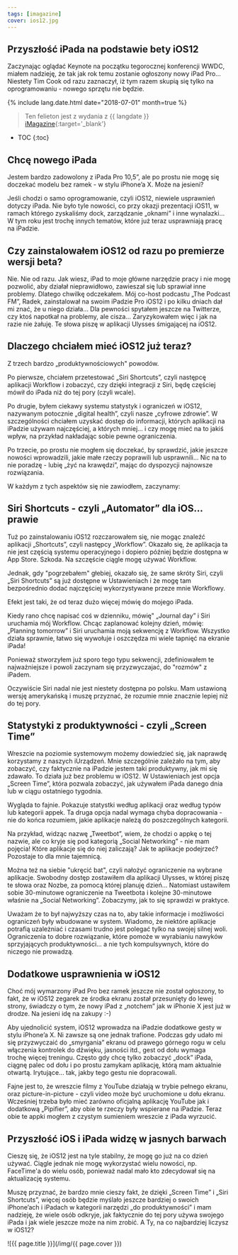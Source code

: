 ```yaml
---
tags: [imagazine]
cover: ios12.jpg
---
```


## Przyszłość iPada na podstawie bety iOS12

Zaczynając oglądać Keynote na początku tegorocznej konferencji WWDC, miałem nadzieję, że tak jak rok temu zostanie ogłoszony nowy iPad Pro... Niestety Tim Cook od razu zaznaczył, iż tym razem skupią się tylko na oprogramowaniu - nowego sprzętu nie będzie.

<!--More-->

{% include lang.date.html date="2018-07-01" month=true %}

> Ten felieton jest z wydania z {{ langdate }} [iMagazine](https://imagazine.pl){:target='_blank'}

* TOC
{:toc}

## Chcę nowego iPada

Jestem bardzo zadowolony z iPada Pro 10,5”, ale po prostu nie mogę się doczekać modelu bez ramek - w stylu iPhone’a X. Może na jesieni?

Jeśli chodzi o samo oprogramowanie, czyli iOS12, niewiele usprawnień dotyczy iPada. Nie było tyle nowości, co przy okazji prezentacji iOS11, w ramach którego zyskaliśmy dock, zarządzanie „oknami” i inne wynalazki... W tym roku jest trochę innych tematów, które już teraz usprawniają pracę na iPadzie.

## Czy zainstalowałem iOS12 od razu po premierze wersji beta?

Nie. Nie od razu. Jak wiesz, iPad to moje główne narzędzie pracy i nie mogę pozwolić, aby działał nieprawidłowo, zawieszał się lub sprawiał inne problemy. Dlatego chwilkę odczekałem. Mój co-host podcastu „The Podcast FM”, Radek, zainstalował na swoim iPadzie Pro iOS12 i po kilku dniach dał mi znać, że u niego działa... Dla pewności spytałem jeszcze na Twitterze, czy ktoś napotkał na problemy, ale cisza... Zaryzykowałem więc i jak na razie nie żałuję. Te słowa piszę w aplikacji Ulysses śmigającej na iOS12.

## Dlaczego chciałem mieć iOS12 już teraz?

Z trzech bardzo „produktywnościowych" powodów.

Po pierwsze, chciałem przetestować „Siri Shortcuts”, czyli następcę aplikacji Workflow i zobaczyć, czy dzięki integracji z Siri, będę częściej mówił do iPada niż do tej pory (czyli wcale).

Po drugie, byłem ciekawy systemu statystyk i ograniczeń w iOS12, nazywanym potocznie „digital health”, czyli nasze „cyfrowe zdrowie”. W szczególności chciałem uzyskać dostęp do informacji, których aplikacji na iPadzie używam najczęściej, a których mniej... i czy mogę mieć na to jakiś wpływ, na przykład nakładając sobie pewne ograniczenia.

Po trzecie, po prostu nie mogłem się doczekać, by sprawdzić, jakie jeszcze nowości wprowadzili, jakie małe rzeczy poprawili lub usprawnili... Nic na to nie poradzę - lubię „żyć na krawędzi”, mając do dyspozycji najnowsze rozwiązania.

W każdym z tych aspektów się nie zawiodłem, zaczynamy:

## Siri Shortcuts - czyli „Automator” dla iOS... prawie

Tuż po zainstalowaniu iOS12 rozczarowałem się, nie mogąc znaleźć aplikacji „Shortcuts”, czyli następcy „Workflow”. Okazało się, że aplikacja ta nie jest częścią systemu operacyjnego i dopiero później będzie dostępna w App Store. Szkoda. Na szczęście ciągle mogę używać Workflow.

Jednak, gdy "pogrzebałem" głebiej, okazało się, że same skróty Siri, czyli „Siri Shortcuts” są już dostępne w Ustawieniach i że mogę tam bezpośrednio dodać najczęściej wykorzystywane przeze mnie Workflowy. 

Efekt jest taki, że od teraz dużo więcej mówię do mojego iPada.

Kiedy rano chcę napisać coś w dzienniku, mówię" „Journal day” i Siri uruchamia mój Workflow. Chcąc zaplanować kolejny dzień, mówię: „Planning tomorrow” i Siri uruchamia moją sekwencję z Workflow. Wszystko działa sprawnie, łatwo się wywołuje i oszczędza mi wiele tapnięć na ekranie iPada!

Ponieważ stworzyłem już sporo tego typu sekwencji, zdefiniowałem te najważniejsze i powoli zaczynam się przyzwyczajać, do "rozmów" z iPadem.

Oczywiście Siri nadal nie jest niestety dostępna po polsku. Mam ustawioną wersję amerykańską i muszę przyznać, że rozumie mnie znacznie lepiej niż do tej pory.

## Statystyki z produktywności - czyli „Screen Time”

Wreszcie na poziomie systemowym możemy dowiedzieć się, jak naprawdę korzystamy z naszych iUrządzeń. Mnie szczególnie zależało na tym, aby zobaczyć, czy faktycznie na iPadzie jestem taki produktywny, jak mi się zdawało. To działa już bez problemu w iOS12. W Ustawieniach jest opcja „Screen Time”, która pozwala zobaczyć, jak używałem iPada danego dnia lub w ciągu ostatniego tygodnia.

Wygląda to fajnie. Pokazuje statystki według aplikacji oraz według typów lub kategorii appek. Ta druga opcja nadal wymaga chyba dopracowania - nie do końca rozumiem, jakie aplikacje należą do poszczególnych kategorii.

Na przykład, widząc nazwę „Tweetbot”, wiem, że chodzi o appkę o tej nazwie, ale co kryje się pod kategorią „Social Networking” - nie mam pojęcia! Które aplikacje się do niej zaliczają? Jak te aplikacje podejrzeć? Pozostaje to dla mnie tajemnicą.

Można też na siebie "ukręcić bat", czyli nałożyć ograniczenie na wybrane aplikacje. Swobodny dostęp zostawiłem dla aplikacji Ulysses, w której piszę te słowa oraz Nozbe, za pomocą której planuję dzień... Natomiast ustawiłem sobie 30-minutowe ograniczenie na Tweetbota i kolejne 30-minutowe właśnie na „Social Networking”. Zobaczymy, jak to się sprawdzi w praktyce.

Uważam że to był najwyższy czas na to, aby takie informacje i możliwości ograniczeń były wbudowane w system. Wiadomo, że niektóre aplikacje potrafią uzależniać i czasami trudno jest polegać tylko na swojej silnej woli. Ograniczenia to dobre rozwiązanie, które pomoże w wyrabianiu nawyków sprzyjających produktywności... a nie tych kompulsywnych, które do niczego nie prowadzą.

## Dodatkowe usprawnienia w iOS12

Choć mój wymarzony iPad Pro bez ramek jeszcze nie został ogłoszony, to fakt, że w iOS12 zegarek ze środka ekranu został przesunięty do lewej strony, świadczy o tym, że nowy iPad z „notchem” jak w iPhonie X jest już w drodze. Na jesieni idę na zakupy :-)

Aby ujednolicić system, iOS12 wprowadza na iPadzie dodatkowe gesty w stylu iPhone’a X. Ni zawsze są one jednak trafione. Podczas gdy udało mi się przyzwyczaić do „smyrgania” ekranu od prawego górnego rogu w celu włączenia kontrolek do dźwięku, jasności itd., gest od dołu wymaga trochę więcej treningu. Często gdy chcę tylko zobaczyć „dock” iPada, ciągnę palec od dołu i po prostu zamykam aplikację, którą mam aktualnie otwartą. Irytujące... tak, jakby tego gestu nie dopracowali.

Fajne jest to, że wreszcie filmy z YouTube działają w trybie pełnego ekranu, oraz picture-in-picture - czyli video może być uruchomione u dołu ekranu. Wcześniej trzeba było mieć zarówno oficjalną aplikację YouTube jak i dodatkową „Pipifier”, aby obie te rzeczy były wspierane na iPadzie. Teraz obie te appki mogłem z czystym sumieniem wreszcie z iPada wyrzucić.

## Przyszłość iOS i iPada widzę w jasnych barwach

Cieszę się, że iOS12 jest na tyle stabilny, że mogę go już na co dzień używać. Ciągle jednak nie mogę wykorzystać wielu nowości, np. FaceTime'a do wielu osób, ponieważ nadal mało kto zdecydował się na aktualizację systemu.

Muszę przyznać, że bardzo mnie cieszy fakt, że dzięki „Screen Time” i „Siri Shortcuts”, więcej osób będzie myślało jeszcze bardziej o swoich iPhone’ach i iPadach w kategorii narzędzi „do produktywności” i mam nadzieję, że wiele osób odkryje, jak faktycznie do tej pory używa swojego iPada i jak wiele jeszcze może na nim zrobić. A Ty, na co najbardziej liczysz w iOS12?

![{{ page.title }}](/img/{{ page.cover }})

[n]: https://michael.gratis/nozbe_pl